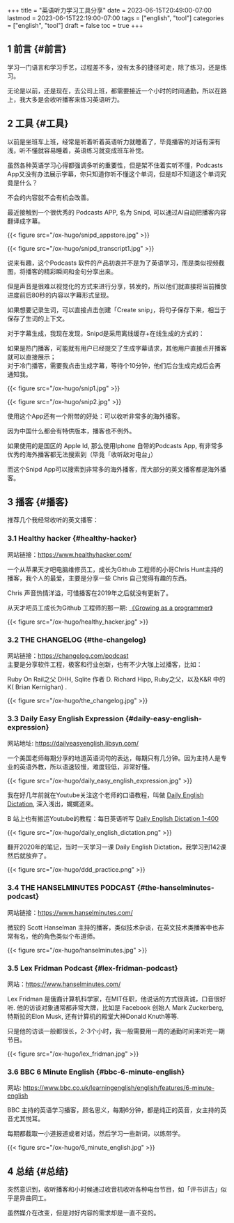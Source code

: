+++
title = "英语听力学习工具分享"
date = 2023-06-15T20:49:00-07:00
lastmod = 2023-06-15T22:19:00-07:00
tags = ["english", "tool"]
categories = ["english", "tool"]
draft = false
toc = true
+++

## <span class="section-num">1</span> 前言 {#前言}

学习一门语言和学习手艺，过程差不多，没有太多的捷径可走，除了练习，还是练习。 <br/>

无论是以前，还是现在，去公司上班，都需要接近一个小时的时间通勤，所以在路上，我大多是会收听播客来练习英语听力。 <br/>


## <span class="section-num">2</span> 工具 {#工具}

以前是坐班车上班，经常是听着听着英语听力就睡着了，毕竟播客的对话有深有浅，听不懂就容易睡着，英语练习就变成班车补觉。 <br/>

虽然各种英语学习心得都强调多听的重要性，但是架不住着实听不懂，Podcasts App又没有办法展示字幕，你只知道你听不懂这个单词，但是却不知道这个单词究竟是什么？ <br/>

不会的内容就不会有机会改善。 <br/>

最近接触到一个很优秀的 Podcasts APP, 名为 Snipd, 可以通过AI自动把播客内容翻译成字幕。 <br/>

{{< figure src="/ox-hugo/snipd_appstore.jpg" >}} <br/>

{{< figure src="/ox-hugo/snipd_transcript1.jpg" >}} <br/>

说来有趣，这个Podcasts 软件的产品初衷并不是为了英语学习，而是类似视频截图，将播客的精彩瞬间和金句分享出来。 <br/>

但是声音是很难以视觉化的方式来进行分享，转发的，所以他们就直接将当前播放进度前后80秒的内容以字幕形式呈现。 <br/>

如果想要记录生词，可以直接点击创建「Create snip」，将句子保存下来，相当于保存了生词的上下文。 <br/>

对于字幕生成，我现在发现，Snipd是采用离线缓存+在线生成的方式的： <br/>

如果是热门播客，可能就有用户已经提交了生成字幕请求，其他用户直接点开播客就可以直接展示； <br/>
对于冷门播客，需要我点击生成字幕，等待个10分钟，他们后台生成完成后会再通知我。 <br/>

{{< figure src="/ox-hugo/snip1.jpg" >}}  <br/>

{{< figure src="/ox-hugo/snip2.jpg" >}} <br/>

使用这个App还有一个附带的好处：可以收听非常多的海外播客。 <br/>

因为中国什么都会有特供版本，播客也不例外。 <br/>

如果使用的是国区的 Apple Id, 那么使用Iphone 自带的Podcasts App, 有非常多优秀的海外播客都无法搜索到（毕竟「收听敌对电台」） <br/>

而这个Snipd App可以搜索到非常多的海外播客，而大部分的英文播客都是海外播客。 <br/>


## <span class="section-num">3</span> 播客 {#播客}

推荐几个我经常收听的英文播客： <br/>


### <span class="section-num">3.1</span> Healthy hacker {#healthy-hacker}

网站链接：<https://www.healthyhacker.com/> <br/>

一个从苹果天才吧电脑维修员工，成长为Github 工程师的小哥Chris Hunt主持的播客，我个人的最爱，主要是分享一些 Chris 自己觉得有趣的东西。 <br/>

Chris 声音热情洋溢，可惜播客在2019年之后就没有更新了。 <br/>

从天才吧员工成长为Github 工程师的那一期: [《Growing as a programmer》](https://www.healthyhacker.com/2014/10/06/growing-as-a-programmer/) <br/>

{{< figure src="/ox-hugo/healthy_hacker.jpg" >}} <br/>


### <span class="section-num">3.2</span> THE CHANGELOG {#the-changelog}

网站链接：<https://changelog.com/podcast> <br/>
主要是分享软件工程，极客和行业创新，也有不少大咖上过播客，比如： <br/>

Ruby On Rail之父 DHH, Sqlite 作者 D. Richard Hipp, Ruby之父，以及K&amp;R 中的K( Brian Kernighan) . <br/>

{{< figure src="/ox-hugo/the_changelog.jpg" >}} <br/>


### <span class="section-num">3.3</span> Daily Easy English Expression {#daily-easy-english-expression}

网站地址: <https://dailyeasyenglish.libsyn.com/> <br/>

一个美国老师每期分享的地道英语词句的表达，每期只有几分钟。因为主持人是专业的英语外教，所以语速较慢，难度较低，非常好懂。 <br/>

{{< figure src="/ox-hugo/daily_easy_english_expression.jpg" >}} <br/>

我在好几年前就在Youtube关注这个老师的口语教程，叫做 [Daily English Dictation](https://www.youtube.com/watch?v=32T-nyka0dM), 深入浅出，娓娓道来。 <br/>

B 站上也有搬运Youtube的教程：每日英语听写 [Daily English Dictation 1-400](https://www.bilibili.com/video/BV1U7411a7xG/) <br/>

{{< figure src="/ox-hugo/daily_english_dictation.png" >}} <br/>

翻开2020年的笔记，当时一天学习一课 Daily English Dictation，我学习到142课然后就放弃了。 <br/>

{{< figure src="/ox-hugo/ddd_practice.png" >}} <br/>


### <span class="section-num">3.4</span> THE HANSELMINUTES PODCAST {#the-hanselminutes-podcast}

网站链接：<https://www.hanselminutes.com/> <br/>

微软的 Scott Hanselman 主持的播客，类似技术杂谈，在英文技术类播客中也非常有名，他的角色类似个布道师。 <br/>

{{< figure src="/ox-hugo/hanselminutes.jpg" >}} <br/>


### <span class="section-num">3.5</span> Lex Fridman Podcast {#lex-fridman-podcast}

网站：<https://www.hanselminutes.com/> <br/>

Lex Fridman 是俄裔计算机科学家，在MIT任职，他说话的方式很真诚，口音很好听. 他的访谈对象通常都非常大牌，比如是 Facebook 创始人 Mark Zuckerberg, 特斯拉的Elon Musk, 还有计算机的殿堂大神Donald Knuth等等. <br/>

只是他的访谈一般都很长，2-3个小时，我一般需要用一周的通勤时间来听完一期节目。 <br/>

{{< figure src="/ox-hugo/lex_fridman.jpg" >}} <br/>


### <span class="section-num">3.6</span> BBC 6 Minute English {#bbc-6-minute-english}

网站: <https://www.bbc.co.uk/learningenglish/english/features/6-minute-english> <br/>

BBC 主持的英语学习播客，顾名思义，每期6分钟，都是纯正的英音，女主持的英音尤其悦耳。 <br/>

每期都截取一小道报道或者对话，然后学习一些新词，以练带学。 <br/>

{{< figure src="/ox-hugo/6_minute_english.jpg" >}} <br/>


## <span class="section-num">4</span> 总结 {#总结}

突然意识到，收听播客和小时候通过收音机收听各种电台节目，如「评书讲古」似乎是异曲同工。 <br/>

虽然媒介在改变，但是对好内容的需求却是一直不变的。 <br/>

